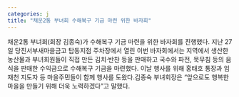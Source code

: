 ```yaml
---
categories: j
title: "채운2통 부녀회 수해복구 기금 마련 위한 바자회"
---
```

채운2통 부녀회(회장 김종숙)가 수해복구 기금 마련을 위한 바자회를 진행했다. 지난 27일 당진서부새마을금고 탑동지점 주차장에서 열린 이번 바자회에서는 지역에서 생산한 농산물과 부녀회원들이 직접 만든 김치·반찬 등을 판매하고 국수와 파전, 묵무침 등의 음식을 판매한 수익금으로 수해복구 기금을 마련했다. 이날 행사를 위해 홍태호 통장과 임재천 지도자 등 마을주민들이 함께 행사를 도왔다.김종숙 부녀회장은 “앞으로도 행복한 마을을 만들기 위해 더욱 노력하겠다”고 말했다.